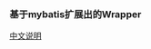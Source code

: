 ### 基于mybatis扩展出的Wrapper
[中文说明](https://github.com/qq1014853731/mybatis-basemapper/blob/main/README_zh.md)